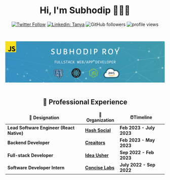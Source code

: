 <h1 align="center"> Hi, I'm Subhodip 👋👨‍💻</h1>

<div align="center">
 
[![Twitter Follow](https://img.shields.io/twitter/follow/subh_cs?label=Follow)](https://twitter.com/intent/follow?screen_name=subh_cs)
[![Linkedin: Tanya](https://img.shields.io/badge/-Subh-blue?style=flat-square&logo=Linkedin&logoColor=white&link=https://www.linkedin.com/in/subh-cs/)](https://www.linkedin.com/in/subh-cs/)
![GitHub followers](https://img.shields.io/github/followers/subh-cs?label=Follow&style=social)
<img alt = "profile views" src="https://komarev.com/ghpvc/?username=subh-cs&color=brightgreen">  

</div>
<br>


<kbd><img src="SubhodipRoyBanner.png"></img></kbd>
<br>
<br>
 <h2 align="center" id = "work-experience">🚀 Professional Experience </h2> 

<table align="center" >
  <thead align="center">
    <tr border: none;>
      <td><b> 💼 Designation </b></td> 
      <td><b> 🏢Organization </b></td> 
      <td><b> ⏰Timeline  </b></td> 
      </tr>
  </thead>
  <tbody> 
    <tr>
      <td> <b> Lead Software Engineer (React Native) </b> </td>
      <td><a href="https://github.com/gethashed"/><b>Hash Social</b></a></td>
      <td> <b>Feb 2023 - July 2023 </b> </td>
   </tr>
    <tr>
      <td> <b> Backend Developer</b> </td>
      <td><a href="https://www.linkedin.com/company/creaitors-research/"/><b>Creaitors</b></a></td>
      <td> <b>Feb 2023 - May 2023 </b> </td>
   </tr>
    <tr>
      <td> <b> Full-stack Developer </b> </td>
      <td><a href="https://ideausher.com"/><b>Idea Usher</b></a></td>
      <td> <b>Sep 2022 - Feb 2023 </b> </td>
   </tr>
      <tr>
      <td> <b> Software Developer Intern </b> </td>
      <td><a href="https://www.conciselabs.io"/><b>Concise Labs</b></a></td>
      <td> <b>July 2022 - Sep 2022</b> </td>
   </tr>
   </tbody>	 
</table>
<br>
<br>
